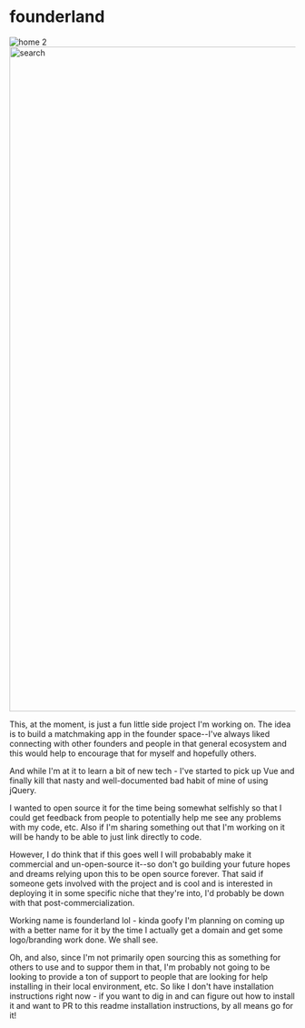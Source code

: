 # founderland

![home 2](https://user-images.githubusercontent.com/1542197/51312653-669f6880-1a11-11e9-8c6a-166bcf36609f.gif)
<img width="1169" alt="search" src="https://user-images.githubusercontent.com/1542197/51312663-6d2de000-1a11-11e9-85ae-2745500891ad.png">

This, at the moment, is just a fun little side project I'm working on. The idea is to build a matchmaking
app in the founder space--I've always liked connecting with other founders and people in that general ecosystem
and this would help to encourage that for myself and hopefully others.

And while I'm at it to learn a bit of new tech - I've started to pick up Vue and finally kill that nasty and well-documented bad habit of mine of using jQuery.

I wanted to open source it for the time being somewhat selfishly so that I could get feedback from people to
potentially help me see any problems with my code, etc. Also if I'm sharing something out that I'm working on
it will be handy to be able to just link directly to code.

However, I do think that if this goes well I will probabably make it commercial and un-open-source it--so don't go building your future hopes and dreams relying upon this to be open source forever. That said if someone gets involved with the project and is cool and is interested in deploying it in some specific niche that they're into, I'd probably be down with that post-commercialization.

Working name is founderland lol - kinda goofy I'm planning on coming up with a better name for it by the time I actually get a domain and get some logo/branding work done. We shall see.

Oh, and also, since I'm not primarily open sourcing this as something for others to use and to suppor them in that, I'm probably not going to be looking to provide a ton of support to people that are looking for help installing in their local environment, etc. So like I don't have installation instructions right now - if you want to dig in and can figure out how to install it and want to PR to this readme installation instructions, by all means go for it!
